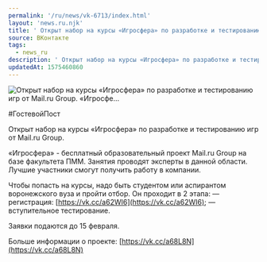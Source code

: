 ```yaml
---
permalink: '/ru/news/vk-6713/index.html'
layout: 'news.ru.njk'
title: ' Открыт набор на курсы «Игросфера» по разработке и тестированию игр от Mail.ru Group.  «Игросфе…'
source: ВКонтакте
tags:
  - news_ru
description: ' Открыт набор на курсы «Игросфера» по разработке и тестированию игр от Mail.ru Group.  «Игросфе…'
updatedAt: 1575460860
---
```

![ Открыт набор на курсы «Игросфера» по разработке и тестированию игр от Mail.ru Group.  «Игросфе…](https://sun9-34.userapi.com/impg/c858028/v858028046/110e2e/h0WOz1cCrAg.jpg?size=1280x853&quality=96&sign=ab5c1ffb858efb1ac0a98bcb4a42af74&c_uniq_tag=z58UeChi5oZ0fc9Sl74TRXgPVUEuuC9_MxOrkedE4DE&type=album)

#ГостевойПост

Открыт набор на курсы «Игросфера» по разработке и тестированию игр от Mail.ru Group.

«Игросфера» - бесплатный образовательный проект Mail.ru Group на базе факультета ПММ. Занятия проводят эксперты в данной области. Лучшие участники смогут получить работу в компании.

Чтобы попасть на курсы, надо быть студентом или аспирантом воронежского вуза и пройти отбор. Он проходит в 2 этапа:
— регистрация: [https://vk.cc/a62WI6](https://vk.cc/a62WI6);
— вступительное тестирование.

Заявки подаются до 15 февраля.

Больше информации о проекте: [https://vk.cc/a68L8N](https://vk.cc/a68L8N)
